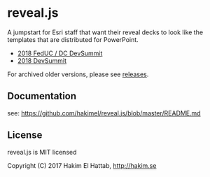 # reveal.js

A jumpstart for Esri staff that want their reveal decks to look like the templates that are distributed for PowerPoint.

* [2018 FedUC / DC DevSummit](https://arcgis.github.io/reveal.js/feduc-2018.html)
* [2018 DevSummit](https://arcgis.github.io/reveal.js/devsummit-2018.html)

For archived older versions, please see [releases](https://github.com/ArcGIS/reveal-js/releases).

## Documentation

see: https://github.com/hakimel/reveal.js/blob/master/README.md

## License

reveal.js is MIT licensed

Copyright (C) 2017 Hakim El Hattab, http://hakim.se
